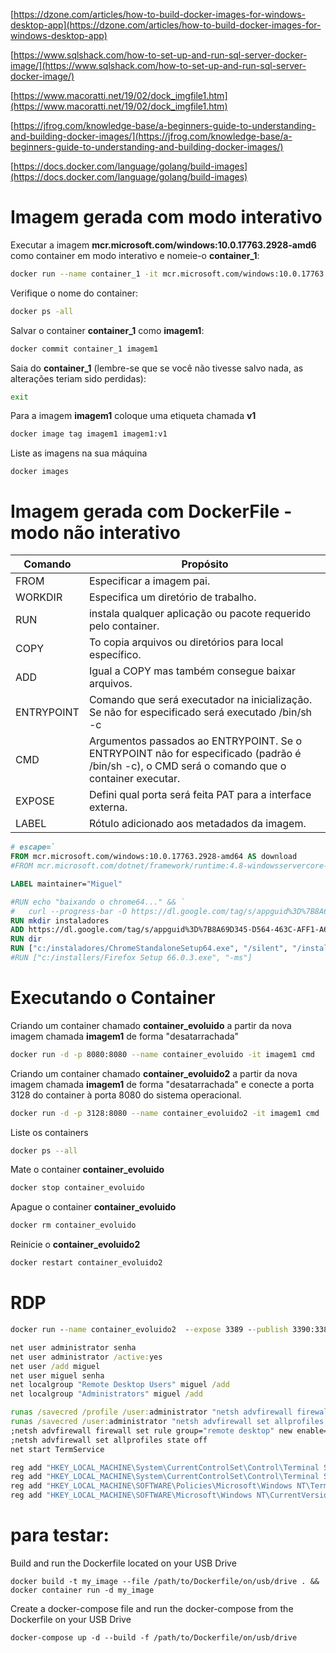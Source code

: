 [https://dzone.com/articles/how-to-build-docker-images-for-windows-desktop-app](https://dzone.com/articles/how-to-build-docker-images-for-windows-desktop-app)

[https://www.sqlshack.com/how-to-set-up-and-run-sql-server-docker-image/](https://www.sqlshack.com/how-to-set-up-and-run-sql-server-docker-image/)

[https://www.macoratti.net/19/02/dock_imgfile1.htm](https://www.macoratti.net/19/02/dock_imgfile1.htm)

[https://jfrog.com/knowledge-base/a-beginners-guide-to-understanding-and-building-docker-images/](https://jfrog.com/knowledge-base/a-beginners-guide-to-understanding-and-building-docker-images/)

[https://docs.docker.com/language/golang/build-images](https://docs.docker.com/language/golang/build-images)

# Imagem gerada com modo interativo

Executar a imagem **mcr.microsoft.com/windows:10.0.17763.2928-amd6** como container em modo interativo e nomeie-o **container_1**:
```bash
docker run --name container_1 -it mcr.microsoft.com/windows:10.0.17763.2928-amd6 cmd
```

Verifique o nome do container:
```bash
docker ps -all
```

Salvar o container **container_1** como **imagem1**:
```bash
docker commit container_1 imagem1
```

Saia do **container_1** (lembre-se que se você não tivesse salvo nada, as alterações teriam sido perdidas):
```bash
exit
```

Para a imagem **imagem1** coloque uma etiqueta chamada **v1**
```bash
docker image tag imagem1 imagem1:v1
```

Liste as imagens na sua máquina
```
docker images
```

# Imagem gerada com DockerFile - modo não interativo 

| Comando    	| Propósito                                                                                                                                      	|
|------------	|------------------------------------------------------------------------------------------------------------------------------------------------	|
| FROM       	| Especificar a imagem pai.                                                                                                                      	|
| WORKDIR    	| Especifica um diretório de trabalho.                                                                                                           	|
| RUN        	|  instala qualquer aplicação ou pacote requerido pelo container.                                                                                	|
| COPY       	| To copia arquivos ou diretórios para local específico.                                                                                         	|
| ADD        	|  Igual a COPY mas também consegue baixar arquivos.                                                                                             	|
| ENTRYPOINT 	|  Comando que será executador na inicialização. Se não for especificado será executado /bin/sh -c                                               	|
| CMD        	|  Argumentos passados ao ENTRYPOINT. Se o ENTRYPOINT não for especificado (padrão é /bin/sh -c), o CMD será o comando que o container executar. 	|
| EXPOSE     	|  Defini qual porta será feita PAT para a interface externa.                                                                                    	|
| LABEL      	|  Rótulo adicionado aos metadados da imagem.                                                                                                    	|


```dockerfile
# escape=`
FROM mcr.microsoft.com/windows:10.0.17763.2928-amd64 AS download
#FROM mcr.microsoft.com/dotnet/framework/runtime:4.8-windowsservercore-ltsc2019

LABEL maintainer="Miguel"

#RUN echo "baixando o chrome64..." && `
#	curl --progress-bar -O https://dl.google.com/tag/s/appguid%3D%7B8A69D345-D564-463C-AFF1-A69D9E530F96%7D%26iid%3D%7B4549E3D4-D0C4-1201-C4B3-39A7175143AB%7D%26lang%3Den%26browser%3D3%26usagestats%3D0%26appname%3DGoogle%2520Chrome%26needsadmin%3Dprefers%26ap%3Dx64-stable-statsdef_1%26installdataindex%3Dempty/chrome/install/ChromeStandaloneSetup64.exe  
RUN mkdir instaladores
ADD https://dl.google.com/tag/s/appguid%3D%7B8A69D345-D564-463C-AFF1-A69D9E530F96%7D%26iid%3D%7B4549E3D4-D0C4-1201-C4B3-39A7175143AB%7D%26lang%3Den%26browser%3D3%26usagestats%3D0%26appname%3DGoogle%2520Chrome%26needsadmin%3Dprefers%26ap%3Dx64-stable-statsdef_1%26installdataindex%3Dempty/chrome/install/ChromeStandaloneSetup64.exe /instaladores/
RUN dir
RUN ["c:/instaladores/ChromeStandaloneSetup64.exe", "/silent", "/install"]
#RUN ["c:/installers/Firefox Setup 66.0.3.exe", "-ms"]
```

# Executando o Container

Criando um container chamado **container_evoluido** a partir da nova imagem chamada **imagem1** de forma "desatarrachada"

```bash
docker run -d -p 8080:8080 --name container_evoluido -it imagem1 cmd
```

Criando um container chamado **container_evoluido2** a partir da nova imagem chamada **imagem1** de forma "desatarrachada" e conecte a porta 3128 do container à porta 8080 do sistema operacional.

```bash
docker run -d -p 3128:8080 --name container_evoluido2 -it imagem1 cmd
```

Liste os containers 
```bash
docker ps --all
```

Mate o container **container_evoluido**
```bash
docker stop container_evoluido
```

Apague o container **container_evoluido**
```bash
docker rm container_evoluido
```

Reinicie o **container_evoluido2**
```bash
docker restart container_evoluido2
```

# RDP
```cmd
docker run --name container_evoluido2  --expose 3389 --publish 3390:3389 -it imagem1:v1 cmd

net user administrator senha
net user administrator /active:yes
net user /add miguel
net user miguel senha
net localgroup "Remote Desktop Users" miguel /add
net localgroup "Administrators" miguel /add

runas /savecred /profile /user:administrator "netsh advfirewall firewall set rule group=\"remote desktop\" new enable=yes"
runas /savecred /user:administrator "netsh advfirewall set allprofiles state off"
;netsh advfirewall firewall set rule group="remote desktop" new enable=yes
;netsh advfirewall set allprofiles state off
net start TermService

reg add "HKEY_LOCAL_MACHINE\System\CurrentControlSet\Control\Terminal Server"                            /v fDenyTSConnections           /t REG_DWORD /f /d 0
reg add "HKEY_LOCAL_MACHINE\System\CurrentControlSet\Control\Terminal Server"                            /v TemporaryALiC                /t REG_DWORD /f /d 1
reg add "HKEY_LOCAL_MACHINE\SOFTWARE\Policies\Microsoft\Windows NT\Terminal Services"                    /v fAllowUnlistedRemotePrograms /t REG_DWORD /f /d 1
reg add "HKEY_LOCAL_MACHINE\SOFTWARE\Microsoft\Windows NT\CurrentVersion\Terminal Server\TSAppAllowList" /v fDisabledAllowList           /t REG_DWORD /f /d 1
```

# para testar:
Build and run the Dockerfile located on your USB Drive
```
docker build -t my_image --file /path/to/Dockerfile/on/usb/drive . && docker container run -d my_image
```

Create a docker-compose file and run the docker-compose from the Dockerfile on your USB Drive
```
docker-compose up -d --build -f /path/to/Dockerfile/on/usb/drive
```

